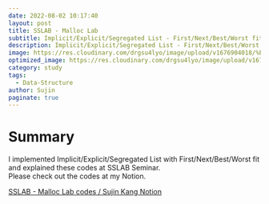 ```yaml
---
date: 2022-08-02 10:17:40
layout: post
title: SSLAB - Malloc Lab
subtitle: Implicit/Explicit/Segregated List - First/Next/Best/Worst fit
description: Implicit/Explicit/Segregated List - First/Next/Best/Worst fit
image: https://res.cloudinary.com/drgsu4lyo/image/upload/v1676904018/%ED%99%94%EB%A9%B4_%EC%BA%A1%EC%B2%98_2023-02-20_233938_zg6neh.jpg
optimized_image: https://res.cloudinary.com/drgsu4lyo/image/upload/v1676904018/%ED%99%94%EB%A9%B4_%EC%BA%A1%EC%B2%98_2023-02-20_233938_zg6neh.jpg
category: study
tags:
  - Data-Structure
author: Sujin
paginate: true
---
```

<h1>Summary</h1>
I implemented Implicit/Explicit/Segregated List with First/Next/Best/Worst fit and explained these codes at SSLAB Seminar.<br/>
Please check out the codes at my Notion.

[SSLAB - Malloc Lab codes / Sujin Kang Notion](https://waterjin.notion.site/SSLAB-Malloc-Lab-4c035618a04345e88f09683a26efc0d6)